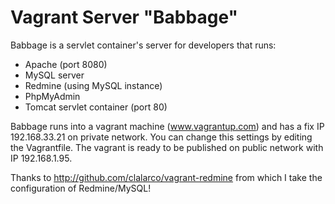 # Vagrant Server "Babbage"

Babbage is a servlet container's server for developers that runs:
  * Apache (port 8080)
  * MySQL server
  * Redmine (using MySQL instance)
  * PhpMyAdmin 
  * Tomcat servlet container (port 80)
  
Babbage runs into a vagrant machine (www.vagrantup.com) and has a fix IP 192.168.33.21 on private network. You can change this settings by editing the Vagrantfile. The vagrant is ready to be published on public network with IP 192.168.1.95.

Thanks to http://github.com/clalarco/vagrant-redmine from which I take the configuration of Redmine/MySQL!
